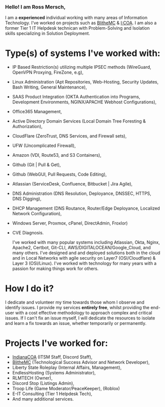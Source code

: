 ### Hello! I am Ross Mersch,

I am a **experienced** individual working with many areas of Information Technology. I've worked on projects such as [BlitheMC](https://blithemc.co) & [I:COA](https://indianacoa.com/team). I am also a former Tier 1 IT Helpdesk technican with Problem-Solving and Isolation skills specializing in Solution Deployment. 

# Type(s) of systems I've worked with:

* IP Based Restriction(s) utilizing multiple IPSEC methods (WireGuard, OpenVPN Proxying, FireZone, e.g),
* Linux Administration (Apt Repositories, Web-Hosting, Security Updates, Bash Writing, General Maintenance),
* SAAS Product Integration (OKTA Authentication into Programs, Development Environments, NGINX/APACHE Webhost Configurations),
* Office365 Management,
* Active Directory Domain Services (Local Domain Tree Foresting & Authorization),
* CloudFlare (ZeroTrust, DNS Services, and Firewall sets),
* UFW (Uncomplicated Firewall),
* Amazon (VDI, Route53, and S3 Containers),
* Github (Git | Pull & Get),
* Github (WebGUI, Pull Requests, Code Editing),
* Atlassian (ServiceDesk, Confluence, Bitbucket | Jira Agile),
* DNS Administration (DNS Resolution, Deployance, DNSSEC, HTTPS, DNS Digging),
* DHCP Management (DNS Routance, Router/Edge Deployance, Localized Network Configuration),
* Windows Server, Proxmox, cPanel, DirectAdmin, Froxlor)
* CVE Diagnosis.

  I've worked with many popular systems including Atlassian, Okta, Nginx, Apache2, Certbot, Git-CLI, AWS/DIGITALOCEAN/Google_Cloud, and many others. I've designed and and deployed solutions both in the cloud and in Local Networks with agile security on Layer7 (OSI/Cloudflare) & Layer 3 (OSI/Linux). I've worked with technology for many years with a passion for making things work for others. 

# How I do it?

I dedicate and volunteer my time towards those whom I observe and identify issues. I provide my services **entirely free**, whilst providing the end-user with a cost effective methodology to approach complex and critical issues. If I can't fix an issue myself, I will dedicate the resources to isolate and learn a fix towards an issue, whether temporarily or permanently. 


# Projects I've worked for:
* [IndianaCOA](https://indianacoa.com) (ITSM Staff, Discord Staff),
* [BlitheMC](https://blithemc.co) (Technological Success Advisor and Network Developer),
* Liberty State Roleplay (Internal Affairs, Management),
* EndlessHosting (Systems Administrator),
* RLMTECH (Owner),
* Discord Stop (Listings Admin),
* Troop Life (Game Moderator/PeaceKeeper), (Roblox)
* E-IT Consulting (Tier 1 Helpdesk Tech),
* And many additional services.
